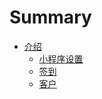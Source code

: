 # Summary

* [介绍](README.md)
    * [小程序设置](ch0/setting.md)
    * [签到](ch0/signIn.md)
    * [客户](ch0/customer.md)

